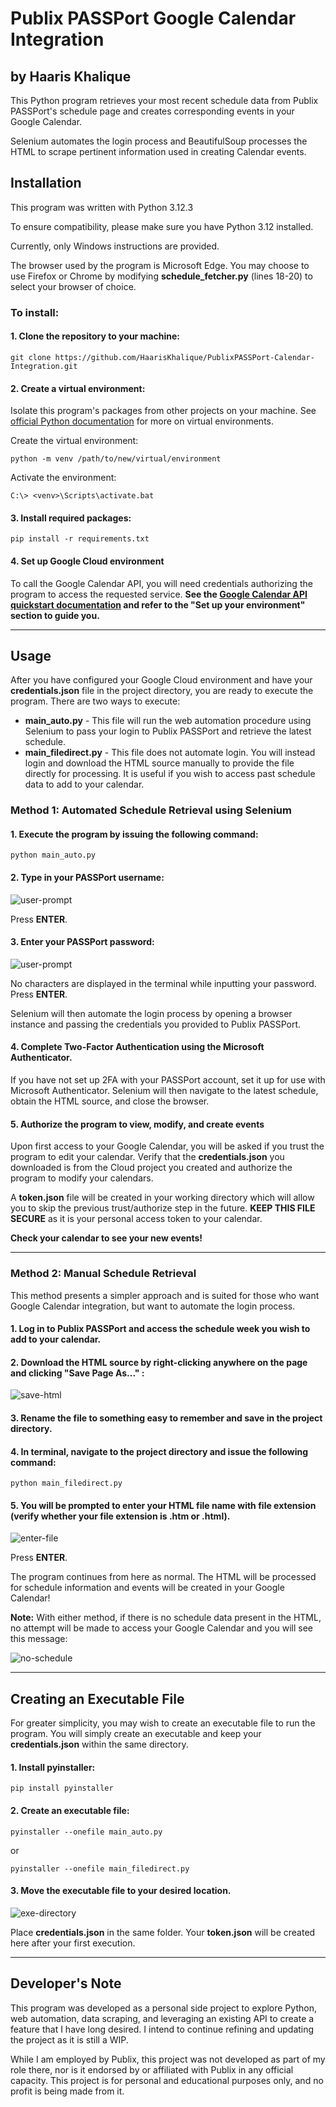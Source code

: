 # Publix PASSPort Google Calendar Integration
## by Haaris Khalique


This Python program retrieves your most recent schedule data from Publix PASSPort's schedule page and creates corresponding events in your Google Calendar. 

Selenium automates the login process and BeautifulSoup processes the HTML to scrape pertinent information used in creating Calendar events.

## Installation
This program was written with Python 3.12.3

To ensure compatibility, please make sure you have Python 3.12 installed.

Currently, only Windows instructions are provided. 

The browser used by the program is Microsoft Edge. You may choose to use Firefox or  Chrome by modifying **schedule_fetcher.py** (lines 18-20) to select your browser of choice.

### To install:

#### 1. Clone the repository to your machine:
```
git clone https://github.com/HaarisKhalique/PublixPASSPort-Calendar-Integration.git
```
#### 2. Create a virtual environment:
Isolate this program's packages from other projects on your machine. See [official Python documentation](https://docs.python.org/3/library/venv.html) for more on virtual environments.


Create the virtual environment:
```
python -m venv /path/to/new/virtual/environment
```
Activate the environment:
```
C:\> <venv>\Scripts\activate.bat
```

#### 3. Install required packages:
```
pip install -r requirements.txt
```
 
#### 4. Set up Google Cloud environment
To call the Google Calendar API, you will need credentials authorizing the program to access the requested service. **See the [Google Calendar API quickstart documentation](https://developers.google.com/calendar/api/quickstart/python#set-up-environment) and refer to the "Set up your environment" section to guide you.**

___
## Usage
After you have configured your Google Cloud environment and have your **credentials.json** file in the project directory, you are ready to execute the program. There are two ways to execute:
- **main_auto.py** - This file will run the web automation procedure using Selenium to pass your login to Publix PASSPort and retrieve the latest schedule.
- **main_filedirect.py** - This file does not automate login. You will instead login and download the HTML source manually to provide the file directly for processing. It is useful if you wish to access past schedule data to add to your calendar.


### Method 1: Automated Schedule Retrieval using Selenium
#### 1. Execute the program by issuing the following command:
```
python main_auto.py
```

#### 2. Type in your PASSPort username:

![user-prompt](images/username-prompt.png)

Press **ENTER**.

#### 3. Enter your PASSPort password:

![user-prompt](images/userpass-prompt.png)

No characters are displayed in the terminal while inputting your password.
Press **ENTER**.

Selenium will then automate the login process by opening a browser instance and passing the credentials you provided to Publix PASSPort.

#### 4. Complete Two-Factor Authentication using the Microsoft Authenticator.

If you have not set up 2FA with your PASSPort account, set it up for use with Microsoft Authenticator.
Selenium will then navigate to the latest schedule, obtain the HTML source, and close the browser.

#### 5. Authorize the program to view, modify, and create events

Upon first access to your Google Calendar, you will be asked if you trust the program to edit your calendar. Verify that the **credentials.json** you downloaded is from the Cloud project you created and authorize the program to modify your calendars.

A **token.json** file will be created in your working directory which will allow you to skip the previous trust/authorize step in the future. **KEEP THIS FILE SECURE** as it is your personal access token to your calendar.

**Check your calendar to see your new events!**

___
### Method 2: Manual Schedule Retrieval
This method presents a simpler approach and is suited for those who want Google Calendar integration, but want to automate the login process.

#### 1. Log in to Publix PASSPort and access the schedule week you wish to add to your calendar.

#### 2. Download the HTML source by right-clicking anywhere on the page and clicking "Save Page As..." :
![save-html](images/save-html.png)

#### 3. Rename the file to something easy to remember and save in the project directory.

#### 4. In terminal, navigate to the project directory and issue the following command:
```
python main_filedirect.py
```
#### 5. You will be prompted to enter your HTML file name with file extension (verify whether your file extension is **.htm** or **.html**).
![enter-file](images/enter-file-prompt.png)

Press **ENTER**. 

The program continues from here as normal. The HTML will be processed for schedule information and events will be created in your Google Calendar!

**Note:** With either method, if there is no schedule data present in the HTML, no attempt will be made to access your Google Calendar and you will see this message:

![no-schedule](images/no-schedule-message.png)
___
## Creating an Executable File
For greater simplicity, you may wish to create an executable file to run the program. You will simply create an executable and keep your **credentials.json** within the same directory.

#### 1. Install pyinstaller:
```
pip install pyinstaller
```
#### 2. Create an executable file:
```
pyinstaller --onefile main_auto.py
```
or
```
pyinstaller --onefile main_filedirect.py
```
#### 3. Move the executable file to your desired location.

![exe-directory](images/exe-directory.png)

Place **credentials.json** in the same folder. Your **token.json** will be created here after your first execution.
___
## Developer's Note
This program was developed as a personal side project to explore Python, web automation, data scraping, and leveraging an existing API to create a feature that I have long desired. I intend to continue refining and updating the project as it is still a WIP.

While I am employed by Publix, this project was not developed as part of my role there, nor is it endorsed by or affiliated with Publix in any official capacity. This project is for personal and educational purposes only, and no profit is being made from it.
